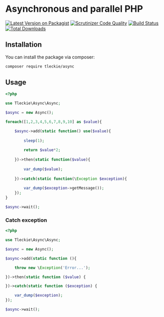 # Asynchronous and parallel PHP

[![Latest Version on Packagist](https://img.shields.io/packagist/v/tleckie/async.svg?style=flat-square)](https://packagist.org/packages/tleckie/async)
[![Scrutinizer Code Quality](https://scrutinizer-ci.com/g/teodoroleckie/async/badges/quality-score.png?b=main)](https://scrutinizer-ci.com/g/teodoroleckie/async/?branch=main)
[![Build Status](https://scrutinizer-ci.com/g/teodoroleckie/async/badges/build.png?b=main)](https://scrutinizer-ci.com/g/teodoroleckie/async/build-status/main)
[![Total Downloads](https://img.shields.io/packagist/dt/tleckie/async.svg?style=flat-square)](https://packagist.org/packages/tleckie/async)

## Installation

You can install the package via composer:

```bash
composer require tleckie/async
```

## Usage

```php
<?php

use Tleckie\Async\Async;

$async = new Async();

foreach([1,2,3,4,5,6,7,8,9,10] as $value){

    $async->add(static function() use($value){
    
        sleep(1);
        
        return $value*2;
        
    })->then(static function($value){
        
        var_dump($value);
        
    })->catch(static function(\Exception $exception){
    
        var_dump($exception->getMessage());
    });
}

$async->wait();
```


### Catch exception
```php
<?php

use Tleckie\Async\Async;

$async = new Async();

$async->add(static function (){

    throw new \Exception('Error...');

})->then(static function ($value) {

})->catch(static function ($exception) {

    var_dump($exception);
});

$async->wait();
```